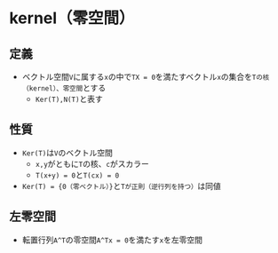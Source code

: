 # kernel（零空間）

## 定義
- ベクトル空間`V`に属する`x`の中で`TX = 0`を満たすベクトル`x`の集合を`Tの核（kernel）、零空間`とする
    - `Ker(T),N(T)`と表す

## 性質
- `Ker(T)`は`V`のベクトル空間
    - `x,y`がともに`T`の核、`c`がスカラー
    - `T(x+y) = 0`と`T(cx) = 0`
- `Ker(T) = {0（零ベクトル）}`と`Tが正則（逆行列を持つ）`は同値

## 左零空間
- 転置行列`A^T`の零空間`A^Tx = 0`を満たす`x`を左零空間